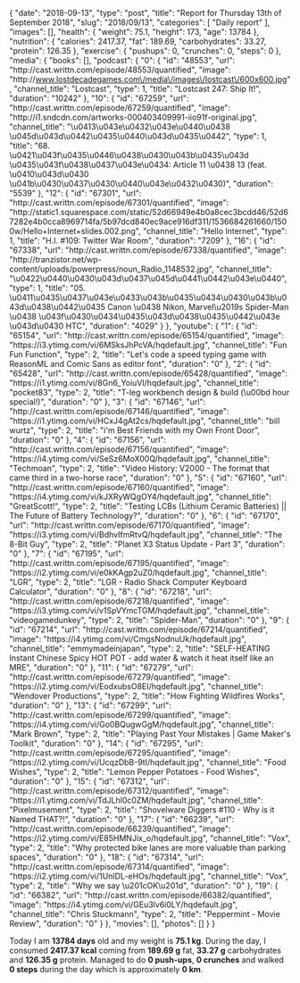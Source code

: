 {
    "date": "2018-09-13",
    "type": "post",
    "title": "Report for Thursday 13th of September 2018",
    "slug": "2018\/09\/13",
    "categories": [
        "Daily report"
    ],
    "images": [],
    "health": {
        "weight": 75.1,
        "height": 173,
        "age": 13784
    },
    "nutrition": {
        "calories": 2417.37,
        "fat": 189.69,
        "carbohydrates": 33.27,
        "protein": 126.35
    },
    "exercise": {
        "pushups": 0,
        "crunches": 0,
        "steps": 0
    },
    "media": {
        "books": [],
        "podcast": {
            "0": {
                "id": "48553",
                "url": "http:\/\/cast.writtn.com\/episode\/48553\/quantified",
                "image": "http:\/\/www.lostdecadegames.com\/media\/images\/lostcast\/600x600.jpg",
                "channel_title": "Lostcast",
                "type": 1,
                "title": "Lostcast 247: Ship It!",
                "duration": "10242"
            },
            "10": {
                "id": "67259",
                "url": "http:\/\/cast.writtn.com\/episode\/67259\/quantified",
                "image": "http:\/\/i1.sndcdn.com\/artworks-000403409991-iio91f-original.jpg",
                "channel_title": "\u0413\u043e\u0432\u043e\u0440\u0438 \u045d\u043d\u0442\u0435\u0440\u043d\u0435\u0442",
                "type": 1,
                "title": "68. \u0421\u043f\u0435\u0446\u0438\u0430\u043b\u0435\u043d \u0435\u043f\u0438\u0437\u043e\u0434: Article 11 \u0438 13 (feat. \u0410\u043d\u0430 \u041b\u0430\u0437\u0430\u0440\u043e\u0432\u0430)",
                "duration": "5539"
            },
            "12": {
                "id": "67301",
                "url": "http:\/\/cast.writtn.com\/episode\/67301\/quantified",
                "image": "http:\/\/static1.squarespace.com\/static\/52d66949e4b0a8cec3bcdd46\/52d67282e4b0cca8969714fa\/5b97dcd840ec9ace916df311\/1536684261660\/1500w\/Hello+Internet+slides.002.png",
                "channel_title": "Hello Internet",
                "type": 1,
                "title": "H.I. #109: Twitter War Room",
                "duration": "7209"
            },
            "16": {
                "id": "67338",
                "url": "http:\/\/cast.writtn.com\/episode\/67338\/quantified",
                "image": "http:\/\/tranzistor.net\/wp-content\/uploads\/powerpress\/noun_Radio_1148532.jpg",
                "channel_title": "\u0422\u0440\u0430\u043d\u0437\u045d\u0441\u0442\u043e\u0440",
                "type": 1,
                "title": "05. \u0411\u0435\u0437\u043e\u0433\u043b\u0435\u0434\u0430\u043b\u043d\u0438\u0442\u0435 Canon \u0438 Nikon, Marvel\u2019s Spider-Man \u0438 \u043f\u0430\u0434\u0435\u043d\u0438\u0435\u0442\u043e \u043d\u0430 HTC",
                "duration": "4029"
            }
        },
        "youtube": {
            "1": {
                "id": "65154",
                "url": "http:\/\/cast.writtn.com\/episode\/65154\/quantified",
                "image": "https:\/\/i3.ytimg.com\/vi\/6MSksJhPcVA\/hqdefault.jpg",
                "channel_title": "Fun Fun Function",
                "type": 2,
                "title": "Let's code a speed typing game with ReasonML and Comic Sans as editor font",
                "duration": "0"
            },
            "2": {
                "id": "65428",
                "url": "http:\/\/cast.writtn.com\/episode\/65428\/quantified",
                "image": "https:\/\/i1.ytimg.com\/vi\/8Gn6_YoiuVI\/hqdefault.jpg",
                "channel_title": "pocket83",
                "type": 2,
                "title": "T-leg workbench design & build (\u00bd hour special!)",
                "duration": "0"
            },
            "3": {
                "id": "67146",
                "url": "http:\/\/cast.writtn.com\/episode\/67146\/quantified",
                "image": "https:\/\/i1.ytimg.com\/vi\/HCxJ4gAt2cs\/hqdefault.jpg",
                "channel_title": "bill wurtz",
                "type": 2,
                "title": "i'm Best Friends with my Own Front Door",
                "duration": "0"
            },
            "4": {
                "id": "67156",
                "url": "http:\/\/cast.writtn.com\/episode\/67156\/quantified",
                "image": "https:\/\/i4.ytimg.com\/vi\/SeSz6MoX00Q\/hqdefault.jpg",
                "channel_title": "Techmoan",
                "type": 2,
                "title": "Video History: V2000 - The format that came third in a two-horse race",
                "duration": "0"
            },
            "5": {
                "id": "67160",
                "url": "http:\/\/cast.writtn.com\/episode\/67160\/quantified",
                "image": "https:\/\/i4.ytimg.com\/vi\/kJXRyWQgOY4\/hqdefault.jpg",
                "channel_title": "GreatScott!",
                "type": 2,
                "title": "Testing LCBs (Lithium Ceramic Batteries) || The Future of Battery Technology?",
                "duration": "0"
            },
            "6": {
                "id": "67170",
                "url": "http:\/\/cast.writtn.com\/episode\/67170\/quantified",
                "image": "https:\/\/i3.ytimg.com\/vi\/BdhvIfmRtvQ\/hqdefault.jpg",
                "channel_title": "The 8-Bit Guy",
                "type": 2,
                "title": "Planet X3 Status Update - Part 3",
                "duration": "0"
            },
            "7": {
                "id": "67195",
                "url": "http:\/\/cast.writtn.com\/episode\/67195\/quantified",
                "image": "https:\/\/i2.ytimg.com\/vi\/e0kKAgp2uZ0\/hqdefault.jpg",
                "channel_title": "LGR",
                "type": 2,
                "title": "LGR - Radio Shack Computer Keyboard Calculator",
                "duration": "0"
            },
            "8": {
                "id": "67218",
                "url": "http:\/\/cast.writtn.com\/episode\/67218\/quantified",
                "image": "https:\/\/i3.ytimg.com\/vi\/v1SpVYmcTGM\/hqdefault.jpg",
                "channel_title": "videogamedunkey",
                "type": 2,
                "title": "Spider-Man",
                "duration": "0"
            },
            "9": {
                "id": "67214",
                "url": "http:\/\/cast.writtn.com\/episode\/67214\/quantified",
                "image": "https:\/\/i4.ytimg.com\/vi\/CmgsNodnuUk\/hqdefault.jpg",
                "channel_title": "emmymadeinjapan",
                "type": 2,
                "title": "SELF-HEATING Instant Chinese Spicy HOT POT - add water & watch it heat itself like an MRE",
                "duration": "0"
            },
            "11": {
                "id": "67279",
                "url": "http:\/\/cast.writtn.com\/episode\/67279\/quantified",
                "image": "https:\/\/i2.ytimg.com\/vi\/EodxubsO8EI\/hqdefault.jpg",
                "channel_title": "Wendover Productions",
                "type": 2,
                "title": "How Fighting Wildfires Works",
                "duration": "0"
            },
            "13": {
                "id": "67299",
                "url": "http:\/\/cast.writtn.com\/episode\/67299\/quantified",
                "image": "https:\/\/i4.ytimg.com\/vi\/Go0BQugwGgM\/hqdefault.jpg",
                "channel_title": "Mark Brown",
                "type": 2,
                "title": "Playing Past Your Mistakes | Game Maker's Toolkit",
                "duration": "0"
            },
            "14": {
                "id": "67295",
                "url": "http:\/\/cast.writtn.com\/episode\/67295\/quantified",
                "image": "https:\/\/i2.ytimg.com\/vi\/UcqzDbB-9tI\/hqdefault.jpg",
                "channel_title": "Food Wishes",
                "type": 2,
                "title": "Lemon Pepper Potatoes - Food Wishes",
                "duration": "0"
            },
            "15": {
                "id": "67312",
                "url": "http:\/\/cast.writtn.com\/episode\/67312\/quantified",
                "image": "https:\/\/i1.ytimg.com\/vi\/TdJLhl0c0ZM\/hqdefault.jpg",
                "channel_title": "Pixelmusement",
                "type": 2,
                "title": "Shovelware Diggers #110 - Why is it Named THAT?!",
                "duration": "0"
            },
            "17": {
                "id": "66239",
                "url": "http:\/\/cast.writtn.com\/episode\/66239\/quantified",
                "image": "https:\/\/i2.ytimg.com\/vi\/E85HMNJix_o\/hqdefault.jpg",
                "channel_title": "Vox",
                "type": 2,
                "title": "Why protected bike lanes are more valuable than parking spaces",
                "duration": "0"
            },
            "18": {
                "id": "67314",
                "url": "http:\/\/cast.writtn.com\/episode\/67314\/quantified",
                "image": "https:\/\/i2.ytimg.com\/vi\/1UnIDL-eHOs\/hqdefault.jpg",
                "channel_title": "Vox",
                "type": 2,
                "title": "Why we say \u201cOK\u201d",
                "duration": "0"
            },
            "19": {
                "id": "66382",
                "url": "http:\/\/cast.writtn.com\/episode\/66382\/quantified",
                "image": "https:\/\/i4.ytimg.com\/vi\/GEu3lv6i0LY\/hqdefault.jpg",
                "channel_title": "Chris Stuckmann",
                "type": 2,
                "title": "Peppermint - Movie Review",
                "duration": "0"
            }
        },
        "movies": [],
        "photos": []
    }
}

Today I am <strong>13784 days</strong> old and my weight is <strong>75.1 kg</strong>. During the day, I consumed <strong>2417.37 kcal</strong> coming from <strong>189.69 g</strong> fat, <strong>33.27 g</strong> carbohydrates and <strong>126.35 g</strong> protein. Managed to do <strong>0 push-ups</strong>, <strong>0 crunches</strong> and walked <strong>0 steps</strong> during the day which is approximately <strong>0 km</strong>.